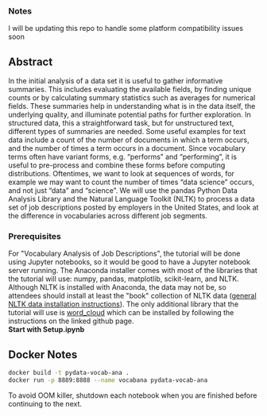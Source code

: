 ### Notes
I will be updating this repo to handle some platform compatibility issues soon

## Abstract
In the initial analysis of a data set it is useful to gather informative 
summaries. This includes evaluating the available fields, by finding unique 
counts or by calculating summary statistics such as averages for numerical 
fields. These summaries help in understanding what is in the data itself, the 
underlying quality, and illuminate potential paths for further exploration. In 
structured data, this a straightforward task, but for unstructured text, 
different types of summaries are needed. Some useful examples for text data 
include a count of the number of documents in which a term occurs, and the 
number of times a term occurs in a document. Since vocabulary terms often have 
variant forms, e.g. “performs” and “performing”, it is useful to pre-process 
and combine these forms before computing distributions. Oftentimes, we want to 
look at sequences of words, for example we may want to count the number of 
times “data science” occurs, and not just “data” and “science”. We will use the 
pandas Python Data Analysis Library and the Natural Language Toolkit (NLTK) to 
process a data set of job descriptions posted by employers in the United 
States, and look at the difference in vocabularies across different job 
segments.

### Prerequisites
For "Vocabulary Analysis of Job Descriptions", the tutorial will be done using 
Jupyter notebooks, so it would be good to have a Jupyter notebook server 
running. The Anaconda installer comes with most of the libraries that the 
tutorial will use: numpy, pandas, matplotlib, scikit-learn, and NLTK. Although 
NLTK is installed with Anaconda, the data may not be, so attendees should 
install at least the "book" collection of NLTK data ([general NLTK data 
installation instructions](http://www.nltk.org/data.html)). The only additional library that the tutorial will 
use is [word_cloud](https://github.com/amueller/word_cloud) which can be installed by following the instructions 
on the linked github page.  
**Start with Setup.ipynb**

## Docker Notes
```bash
docker build -t pydata-vocab-ana .
docker run -p 8889:8888 --name vocabana pydata-vocab-ana
```
To avoid OOM killer, shutdown each notebook when you are finished before continuing to the next.
